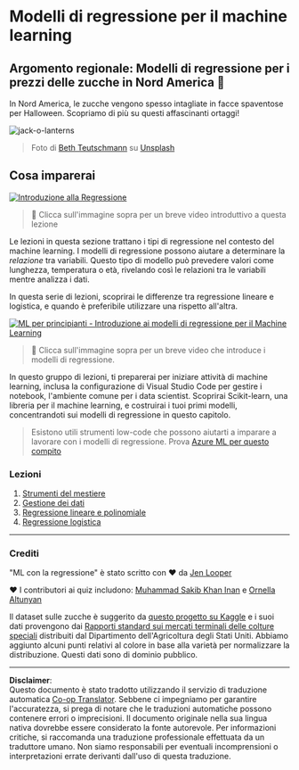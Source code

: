 <!--
CO_OP_TRANSLATOR_METADATA:
{
  "original_hash": "508582278dbb8edd2a8a80ac96ef416c",
  "translation_date": "2025-08-29T20:13:39+00:00",
  "source_file": "2-Regression/README.md",
  "language_code": "it"
}
-->
# Modelli di regressione per il machine learning
## Argomento regionale: Modelli di regressione per i prezzi delle zucche in Nord America 🎃

In Nord America, le zucche vengono spesso intagliate in facce spaventose per Halloween. Scopriamo di più su questi affascinanti ortaggi!

![jack-o-lanterns](../../../translated_images/jack-o-lanterns.181c661a9212457d7756f37219f660f1358af27554d856e5a991f16b4e15337c.it.jpg)
> Foto di <a href="https://unsplash.com/@teutschmann?utm_source=unsplash&utm_medium=referral&utm_content=creditCopyText">Beth Teutschmann</a> su <a href="https://unsplash.com/s/photos/jack-o-lanterns?utm_source=unsplash&utm_medium=referral&utm_content=creditCopyText">Unsplash</a>
  
## Cosa imparerai

[![Introduzione alla Regressione](https://img.youtube.com/vi/5QnJtDad4iQ/0.jpg)](https://youtu.be/5QnJtDad4iQ "Video introduttivo alla regressione - Clicca per guardare!")
> 🎥 Clicca sull'immagine sopra per un breve video introduttivo a questa lezione

Le lezioni in questa sezione trattano i tipi di regressione nel contesto del machine learning. I modelli di regressione possono aiutare a determinare la _relazione_ tra variabili. Questo tipo di modello può prevedere valori come lunghezza, temperatura o età, rivelando così le relazioni tra le variabili mentre analizza i dati.

In questa serie di lezioni, scoprirai le differenze tra regressione lineare e logistica, e quando è preferibile utilizzare una rispetto all'altra.

[![ML per principianti - Introduzione ai modelli di regressione per il Machine Learning](https://img.youtube.com/vi/XA3OaoW86R8/0.jpg)](https://youtu.be/XA3OaoW86R8 "ML per principianti - Introduzione ai modelli di regressione per il Machine Learning")

> 🎥 Clicca sull'immagine sopra per un breve video che introduce i modelli di regressione.

In questo gruppo di lezioni, ti preparerai per iniziare attività di machine learning, inclusa la configurazione di Visual Studio Code per gestire i notebook, l'ambiente comune per i data scientist. Scoprirai Scikit-learn, una libreria per il machine learning, e costruirai i tuoi primi modelli, concentrandoti sui modelli di regressione in questo capitolo.

> Esistono utili strumenti low-code che possono aiutarti a imparare a lavorare con i modelli di regressione. Prova [Azure ML per questo compito](https://docs.microsoft.com/learn/modules/create-regression-model-azure-machine-learning-designer/?WT.mc_id=academic-77952-leestott)

### Lezioni

1. [Strumenti del mestiere](1-Tools/README.md)
2. [Gestione dei dati](2-Data/README.md)
3. [Regressione lineare e polinomiale](3-Linear/README.md)
4. [Regressione logistica](4-Logistic/README.md)

---
### Crediti

"ML con la regressione" è stato scritto con ♥️ da [Jen Looper](https://twitter.com/jenlooper)

♥️ I contributori ai quiz includono: [Muhammad Sakib Khan Inan](https://twitter.com/Sakibinan) e [Ornella Altunyan](https://twitter.com/ornelladotcom)

Il dataset sulle zucche è suggerito da [questo progetto su Kaggle](https://www.kaggle.com/usda/a-year-of-pumpkin-prices) e i suoi dati provengono dai [Rapporti standard sui mercati terminali delle colture speciali](https://www.marketnews.usda.gov/mnp/fv-report-config-step1?type=termPrice) distribuiti dal Dipartimento dell'Agricoltura degli Stati Uniti. Abbiamo aggiunto alcuni punti relativi al colore in base alla varietà per normalizzare la distribuzione. Questi dati sono di dominio pubblico.

---

**Disclaimer**:  
Questo documento è stato tradotto utilizzando il servizio di traduzione automatica [Co-op Translator](https://github.com/Azure/co-op-translator). Sebbene ci impegniamo per garantire l'accuratezza, si prega di notare che le traduzioni automatiche possono contenere errori o imprecisioni. Il documento originale nella sua lingua nativa dovrebbe essere considerato la fonte autorevole. Per informazioni critiche, si raccomanda una traduzione professionale effettuata da un traduttore umano. Non siamo responsabili per eventuali incomprensioni o interpretazioni errate derivanti dall'uso di questa traduzione.